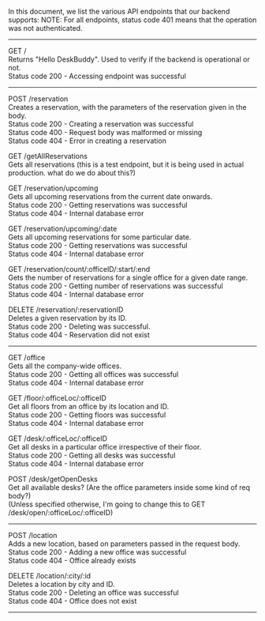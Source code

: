 In this document, we list the various API endpoints that our backend supports:
NOTE: For all endpoints, status code 401 means that the operation was not authenticated.

------------------------------------------------------------------------------------

GET /<br/>
Returns "Hello DeskBuddy". Used to verify if the backend is operational or not.<br/>
Status code 200 - Accessing endpoint was successful<br/>

------------------------------------------------------------------------------------

POST /reservation<br/>
Creates a reservation, with the parameters of the reservation given in the body.<br/>
Status code 200 - Creating a reservation was successful<br/>
Status code 400 - Request body was malformed or missing<br/>
Status code 404 - Error in creating a reservation<br/>

GET /getAllReservations<br/>
Gets all reservations (this is a test endpoint, but it is being used in actual production. what do we do about this?)<br/>

GET /reservation/upcoming<br/>
Gets all upcoming reservations from the current date onwards.<br/>
Status code 200 - Getting reservations was successful<br/>
Status code 404 - Internal database error<br/>

GET /reservation/upcoming/:date<br/>
Gets all upcoming reservations for some particular date.<br/>
Status code 200 - Getting reservations was successful<br/>
Status code 404 - Internal database error<br/>

GET /reservation/count/:officeID/:start/:end<br/>
Gets the number of reservations for a single office for a given date range.<br/>
Status code 200 - Getting number of reservations was successful<br/>
Status code 404 - Internal database error<br/>

DELETE /reservation/:reservationID<br/>
Deletes a given reservation by its ID.<br/>
Status code 200 - Deleting was successful.<br/>
Status code 404 - Reservation did not exist<br/>

------------------------------------------------------------------------------------

GET /office<br/>
Gets all the company-wide offices.<br/>
Status code 200 - Getting all offices was successful<br/>
Status code 404 - Internal database error<br/>

GET /floor/:officeLoc/:officeID<br/>
Get all floors from an office by its location and ID.<br/>
Status code 200 - Getting floors was successful<br/>
Status code 404 - Internal database error<br/>

GET /desk/:officeLoc/:officeID<br/>
Get all desks in a particular office irrespective of their floor.<br/>
Status code 200 - Getting all desks was successful<br/>
Status code 404 - Internal database error<br/>

POST /desk/getOpenDesks<br/>
Get all available desks? (Are the office parameters inside some kind of req body?)<br/>
(Unless specified otherwise, I'm going to change this to GET /desk/open/:officeLoc/:officeID)<br/>

------------------------------------------------------------------------------------

POST /location<br/>
Adds a new location, based on parameters passed in the request body.<br/>
Status code 200 - Adding a new office was successful<br/>
Status code 404 - Office already exists<br/>

DELETE /location/:city/:id<br/>
Deletes a location by city and ID.<br/>
Status code 200 - Deleting an office was successful<br/>
Status code 404 - Office does not exist<br/>

------------------------------------------------------------------------------------